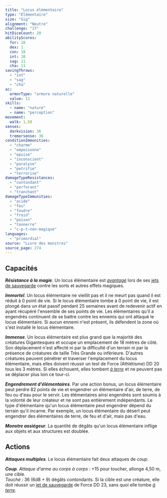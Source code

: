 ```yaml
---
title: "Locus élémentaire"
type: "Élémentaire"
size: "Gig"
alignment: "Neutre"
challenge: "17"
hitDiceCount: 20
abilityScores:
  for: 28
  dex: 1
  con: 18
  int: 10
  sag: 11
  cha: 11
savingThrows:
  - "int"
  - "sag"
  - "cha"
ac:
  armorType: "armure naturelle"
  value: 11
skills:
  - name: "nature"
  - name: "perception"
movement:
  walk: 1,50
senses:
  darkvision: 36
  tremorsense: 36
conditionImmunities:
  - "charme"
  - "empoisonne"
  - "epuise"
  - "inconscient"
  - "paralyse"
  - "petrifie"
  - "terrorise"
damageTypeResistances:
  - "contondant"
  - "perforant"
  - "tranchant"
damageTypeImmunities:
  - "acide"
  - "feu"
  - "foudre"
  - "froid"
  - "poison"
  - "tonnerre"
  - "c-p-t-non-magique"
languages:
  - "primordial"
source: "Livre des monstres"
source_page: 274
---
```

## Capacités
_**Résistance à la magie**_. Un locus élémentaire est [_avantagé_](/utiliser-les-caracteristiques/#avantage-et-desavantage) lors de ses [jets de sauvegarde](/utiliser-les-caracteristiques/#jets-de-sauvegarde) contre les sorts et autres effets magiques.

_**Immortel**_. Un locus élémentaire ne vieillit pas et il ne meurt pas quand il est réduit à 0 point de vie. Si le locus élémentaire tombe à 0 point de vie, il est plongé dans un état passif pendant 25 semaines avant de redevenir actif en ayant récupéré l'ensemble de ses points de vie. Les élémentaires qu'il a engendrés continuent de se battre contre les ennemis qui ont attaqué le locus élémentaire. Si aucun ennemi n'est présent, ils défendent la zone où s'est installé le locus élémentaire.

_**Immense**_. Un locus élémentaire est plus grand que la majorité des créatures Gigantesques et occupe un emplacement de 18 mètres de côté. Son déplacement n'est affecté ni par la difficulté d'un terrain ni par la présence de créatures de taille Très Grande ou inférieure. D'autres créatures peuvent pénétrer et traverser l'emplacement du locus élémentaire, mais elles doivent réussir un test de Force (Athlétisme) DD 20 tous les 3 mètres. Si elles échouent, elles tombent [_à terre_](/gerer-la-sante-du-personnage/#a-terre) et ne peuvent pas se déplacer plus loin ce tour-ci.

_**Engendrement d'élémentaires**_. Par une action bonus, un locus élémentaire peut perdre 82 points de vie et engendrer un élémentaire d'air, de terre, de feu ou d'eau pour le servir. Les élémentaires ainsi engendrés sont soumis à la volonté de leur créateur et ne sont pas entièrement indépendants. Le type d'élémentaire qu'un locus élémentaire peut engendrer dépend du terrain qu'il incarne. Par exemple, un locus élémentaire du désert peut engendrer des élémentaires de terre, de feu et d'air, mais pas d'eau.

_**Monstre assiégeur**_. La quantité de dégâts qu'un locus élémentaire inflige aux objets et aux structures est doublée.

## Actions
_**Attaques multiples**_. Le locus élémentaire fait deux attaques de _coup_.

_**Coup**_. _Attaque d'arme au corps à corps_ : +15 pour toucher, allonge 4,50 m, une cible.  
_Touché_ : 36 (6d8 + 9) dégâts contondants. Si la cible est une créature, elle doit réussir un [jet de sauvegarde](/utiliser-les-caracteristiques/#jets-de-sauvegarde) de Force DD 23, sans quoi elle tombe [_à terre_](/gerer-la-sante-du-personnage/#a-terre).

